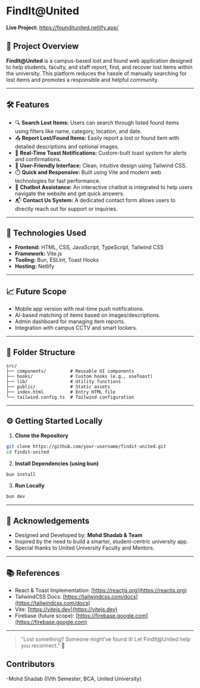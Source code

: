 
# FindIt@United 

**Live Project:** https://founditunited.netlify.app/

## 📌 Project Overview

**FindIt@United** is a campus-based lost and found web application designed to help students, faculty, and staff report, find, and recover lost items within the university. This platform reduces the hassle of manually searching for lost items and promotes a responsible and helpful community.

---

## 🛠️ Features

- 🔍 **Search Lost Items:** Users can search through listed found items using filters like name, category, location, and date.
- 📤 **Report Lost/Found Items:** Easily report a lost or found item with detailed descriptions and optional images.
- 🔔 **Real-Time Toast Notifications:** Custom-built toast system for alerts and confirmations.
- 👤 **User-Friendly Interface:** Clean, intuitive design using Tailwind CSS.
- ⏱️ **Quick and Responsive:** Built using Vite and modern web technologies for fast performance.
- 🤖 **Chatbot Assistance:** An interactive chatbot is integrated to help users navigate the website and get quick answers.
- 📬 **Contact Us System:** A dedicated contact form allows users to directly reach out for support or inquiries.
---

## 🧱 Technologies Used

- **Frontend:** HTML, CSS, JavaScript, TypeScript, Tailwind CSS
- **Framework:** Vite.js
- **Tooling:** Bun, ESLint, Toast Hooks
- **Hosting:** Netlify

---

## 📈 Future Scope

- Mobile app version with real-time push notifications.
- AI-based matching of items based on images/descriptions.
- Admin dashboard for managing item reports.
- Integration with campus CCTV and smart lockers.

---

## 📂 Folder Structure

```
src/
├── components/         # Reusable UI components
├── hooks/              # Custom hooks (e.g., useToast)
├── lib/                # Utility functions
├── public/             # Static assets
├── index.html          # Entry HTML file
└── tailwind.config.ts  # Tailwind configuration
```

---

## ⚙️ Getting Started Locally

1. **Clone the Repository**
```bash
git clone https://github.com/your-username/findit-united.git
cd findit-united
```

2. **Install Dependencies (using bun)**
```bash
bun install
```

3. **Run Locally**
```bash
bun dev
```

---

## 🙏 Acknowledgements

- Designed and Developed by: **Mohd Shadab & Team**
- Inspired by the need to build a smarter, student-centric university app.
- Special thanks to United University Faculty and Mentors.

---

## 📚 References

- React & Toast Implementation: [https://reactjs.org](https://reactjs.org)
- TailwindCSS Docs: [https://tailwindcss.com/docs](https://tailwindcss.com/docs)
- Vite: [https://vitejs.dev](https://vitejs.dev)
- Firebase (future scope): [https://firebase.google.com](https://firebase.google.com)

---

> "Lost something? Someone might’ve found it! Let FindIt@United help you reconnect." 💫

## Contributors

-Mohd Shadab (IVth Semester, BCA, United University)

